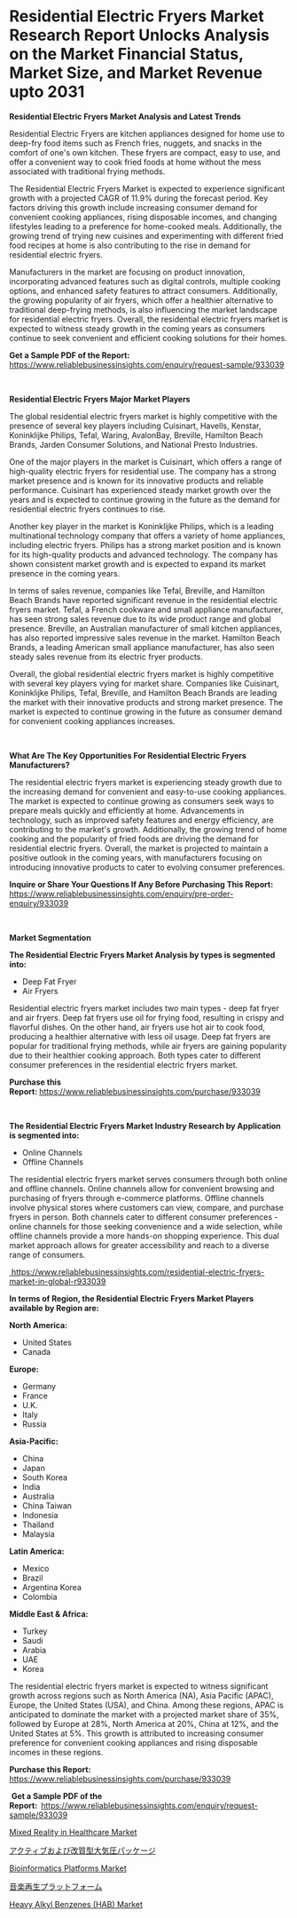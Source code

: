 <p><h1>Residential Electric Fryers Market Research Report Unlocks Analysis on the Market Financial Status, Market Size, and Market Revenue upto 2031</h1></p><p><strong>Residential Electric Fryers Market Analysis and Latest Trends</strong></p>
<p><p>Residential Electric Fryers are kitchen appliances designed for home use to deep-fry food items such as French fries, nuggets, and snacks in the comfort of one's own kitchen. These fryers are compact, easy to use, and offer a convenient way to cook fried foods at home without the mess associated with traditional frying methods.</p><p>The Residential Electric Fryers Market is expected to experience significant growth with a projected CAGR of 11.9% during the forecast period. Key factors driving this growth include increasing consumer demand for convenient cooking appliances, rising disposable incomes, and changing lifestyles leading to a preference for home-cooked meals. Additionally, the growing trend of trying new cuisines and experimenting with different fried food recipes at home is also contributing to the rise in demand for residential electric fryers.</p><p>Manufacturers in the market are focusing on product innovation, incorporating advanced features such as digital controls, multiple cooking options, and enhanced safety features to attract consumers. Additionally, the growing popularity of air fryers, which offer a healthier alternative to traditional deep-frying methods, is also influencing the market landscape for residential electric fryers. Overall, the residential electric fryers market is expected to witness steady growth in the coming years as consumers continue to seek convenient and efficient cooking solutions for their homes.</p></p>
<p><strong>Get a Sample PDF of the Report:&nbsp;</strong> <a href="https://www.reliablebusinessinsights.com/enquiry/request-sample/933039">https://www.reliablebusinessinsights.com/enquiry/request-sample/933039</a></p>
<p>&nbsp;</p>
<p><strong>Residential Electric Fryers Major Market Players</strong></p>
<p><p>The global residential electric fryers market is highly competitive with the presence of several key players including Cuisinart, Havells, Kenstar, Koninklijke Philips, Tefal, Waring, AvalonBay, Breville, Hamilton Beach Brands, Jarden Consumer Solutions, and National Presto Industries.</p><p>One of the major players in the market is Cuisinart, which offers a range of high-quality electric fryers for residential use. The company has a strong market presence and is known for its innovative products and reliable performance. Cuisinart has experienced steady market growth over the years and is expected to continue growing in the future as the demand for residential electric fryers continues to rise.</p><p>Another key player in the market is Koninklijke Philips, which is a leading multinational technology company that offers a variety of home appliances, including electric fryers. Philips has a strong market position and is known for its high-quality products and advanced technology. The company has shown consistent market growth and is expected to expand its market presence in the coming years.</p><p>In terms of sales revenue, companies like Tefal, Breville, and Hamilton Beach Brands have reported significant revenue in the residential electric fryers market. Tefal, a French cookware and small appliance manufacturer, has seen strong sales revenue due to its wide product range and global presence. Breville, an Australian manufacturer of small kitchen appliances, has also reported impressive sales revenue in the market. Hamilton Beach Brands, a leading American small appliance manufacturer, has also seen steady sales revenue from its electric fryer products.</p><p>Overall, the global residential electric fryers market is highly competitive with several key players vying for market share. Companies like Cuisinart, Koninklijke Philips, Tefal, Breville, and Hamilton Beach Brands are leading the market with their innovative products and strong market presence. The market is expected to continue growing in the future as consumer demand for convenient cooking appliances increases.</p></p>
<p>&nbsp;</p>
<p><strong>What Are The Key Opportunities For Residential Electric Fryers Manufacturers?</strong></p>
<p><p>The residential electric fryers market is experiencing steady growth due to the increasing demand for convenient and easy-to-use cooking appliances. The market is expected to continue growing as consumers seek ways to prepare meals quickly and efficiently at home. Advancements in technology, such as improved safety features and energy efficiency, are contributing to the market's growth. Additionally, the growing trend of home cooking and the popularity of fried foods are driving the demand for residential electric fryers. Overall, the market is projected to maintain a positive outlook in the coming years, with manufacturers focusing on introducing innovative products to cater to evolving consumer preferences.</p></p>
<p><strong>Inquire or Share Your Questions If Any Before Purchasing This Report:</strong> <a href="https://www.reliablebusinessinsights.com/enquiry/pre-order-enquiry/933039">https://www.reliablebusinessinsights.com/enquiry/pre-order-enquiry/933039</a></p>
<p>&nbsp;</p>
<p><strong>Market Segmentation</strong></p>
<p><strong>The Residential Electric Fryers Market Analysis by types is segmented into:</strong></p>
<p><ul><li>Deep Fat Fryer</li><li>Air Fryers</li></ul></p>
<p><p>Residential electric fryers market includes two main types - deep fat fryer and air fryers. Deep fat fryers use oil for frying food, resulting in crispy and flavorful dishes. On the other hand, air fryers use hot air to cook food, producing a healthier alternative with less oil usage. Deep fat fryers are popular for traditional frying methods, while air fryers are gaining popularity due to their healthier cooking approach. Both types cater to different consumer preferences in the residential electric fryers market.</p></p>
<p><strong>Purchase this Report:&nbsp;</strong><a href="https://www.reliablebusinessinsights.com/purchase/933039">https://www.reliablebusinessinsights.com/purchase/933039</a></p>
<p>&nbsp;</p>
<p><strong>The Residential Electric Fryers Market Industry Research by Application is segmented into:</strong></p>
<p><ul><li>Online Channels</li><li>Offline Channels</li></ul></p>
<p><p>The residential electric fryers market serves consumers through both online and offline channels. Online channels allow for convenient browsing and purchasing of fryers through e-commerce platforms. Offline channels involve physical stores where customers can view, compare, and purchase fryers in person. Both channels cater to different consumer preferences - online channels for those seeking convenience and a wide selection, while offline channels provide a more hands-on shopping experience. This dual market approach allows for greater accessibility and reach to a diverse range of consumers.</p></p>
<p><a href="https://www.reliablebusinessinsights.com/residential-electric-fryers-market-in-global-r933039">&nbsp;https://www.reliablebusinessinsights.com/residential-electric-fryers-market-in-global-r933039</a></p>
<p><strong>In terms of Region, the Residential Electric Fryers Market Players available by Region are:</strong></p>
<p>
    <p> <strong> North America: </strong>
        <ul>
            <li>United States</li>
            <li>Canada</li>
        </ul>
        </p> 
    <p> <strong> Europe: </strong>
        <ul>
            <li>Germany</li>
            <li>France</li>
            <li>U.K.</li>
            <li>Italy</li>
            <li>Russia</li>
        </ul>
        </p> 
    <p> <strong> Asia-Pacific: </strong>
        <ul>
            <li>China</li>
            <li>Japan</li>
            <li>South Korea</li>
            <li>India</li>
            <li>Australia</li>
            <li>China Taiwan</li>
            <li>Indonesia</li>
            <li>Thailand</li>
            <li>Malaysia</li>
        </ul>
        </p> 
    <p> <strong> Latin America: </strong>
        <ul>
            <li>Mexico</li>
            <li>Brazil</li>
            <li>Argentina Korea</li>
            <li>Colombia</li>
        </ul>
        </p> 
    <p> <strong> Middle East & Africa: </strong>
        <ul>
            <li>Turkey</li>
            <li>Saudi</li>
            <li>Arabia</li>
            <li>UAE</li>
            <li>Korea</li>
        </ul>
    </p>
    </p>
<p><p>The residential electric fryers market is expected to witness significant growth across regions such as North America (NA), Asia Pacific (APAC), Europe, the United States (USA), and China. Among these regions, APAC is anticipated to dominate the market with a projected market share of 35%, followed by Europe at 28%, North America at 20%, China at 12%, and the United States at 5%. This growth is attributed to increasing consumer preference for convenient cooking appliances and rising disposable incomes in these regions.</p></p>
<p><strong>Purchase this Report: </strong><a href="https://www.reliablebusinessinsights.com/purchase/933039">https://www.reliablebusinessinsights.com/purchase/933039</a></p>
<p>&nbsp;<strong>Get a Sample PDF of the Report:&nbsp;&nbsp;</strong><a href="https://www.reliablebusinessinsights.com/enquiry/request-sample/933039">https://www.reliablebusinessinsights.com/enquiry/request-sample/933039</a></p>
<p><strong></strong></p>
<p><p><a href="https://medium.com/@cpierre31945/mixed-reality-in-healthcare-market-investigation-industry-evolution-and-forecast-till-2031-0686844b2032">Mixed Reality in Healthcare Market</a></p><p><a href="https://medium.com/@ertg45hg/%E3%82%B0%E3%83%AD%E3%83%BC%E3%83%90%E3%83%AB%E3%81%AA%E6%B4%BB%E6%80%A7%E5%A4%89%E6%80%A7%E5%A4%A7%E6%B0%97%E5%8C%85%E8%A3%85%E5%B8%82%E5%A0%B4-%E8%A3%BD%E5%93%81%E3%82%BF%E3%82%A4%E3%83%97-%E3%83%95%E3%83%AC%E3%82%AD%E3%82%B7%E3%83%96%E3%83%AB%E5%8C%85%E8%A3%85-%E5%89%9B%E6%80%A7%E5%8C%85%E8%A3%85-%E6%B4%BB%E6%80%A7-%E3%82%A4%E3%83%B3%E3%83%86%E3%83%AA%E3%82%B8%E3%82%A7%E3%83%B3%E3%83%88%E5%8C%85%E8%A3%85-%E3%82%A8%E3%83%B3%E3%83%89%E3%83%A6%E3%83%BC%E3%82%B6%E3%83%BC-%E3%81%8A%E3%82%88%E3%81%B3%E5%9C%B0%E5%9F%9F%E3%81%AB%E7%84%A6%E7%82%B9%E3%82%92%E5%BD%93%E3%81%A6%E3%81%9F%E5%88%86%E6%9E%90%E3%81%A8%E4%BA%88%E6%B8%AC-2024%E5%B9%B4-2031%E5%B9%B4-728b1accd044">アクティブおよび改質型大気圧パッケージ</a></p><p><a href="https://medium.com/@cpierre31945/insights-into-the-bioinformatics-platforms-market-size-which-is-expanding-with-a-6-5-ffb1fe22023b">Bioinformatics Platforms Market</a></p><p><a href="https://medium.com/@sheilabruen2023/%E3%82%B0%E3%83%AD%E3%83%BC%E3%83%90%E3%83%AB%E9%9F%B3%E6%A5%BD%E5%86%8D%E7%94%9F%E3%83%97%E3%83%A9%E3%83%83%E3%83%88%E3%83%95%E3%82%A9%E3%83%BC%E3%83%A0%E6%A5%AD%E7%95%8C-%E7%A8%AE%E9%A1%9E-%E3%82%A2%E3%83%97%E3%83%AA%E3%82%B1%E3%83%BC%E3%82%B7%E3%83%A7%E3%83%B3-%E5%B8%82%E5%A0%B4%E3%83%97%E3%83%AC%E3%83%BC%E3%83%A4%E3%83%BC-%E5%9C%B0%E5%9F%9F%E5%88%A5%E6%88%90%E9%95%B7%E5%88%86%E6%9E%90-%E3%81%8A%E3%82%88%E3%81%B3%E5%B0%86%E6%9D%A5%E3%82%B7%E3%83%8A%E3%83%AA%E3%82%AA-2024%E5%B9%B4-2031%E5%B9%B4-37e46361888c">音楽再生プラットフォーム</a></p><p><a href="https://issuu.com/reportprime-2/docs/heavy-alkyl-benzenes-hab-market-siz_8f12f3b2369052">Heavy Alkyl Benzenes (HAB) Market</a></p></p>